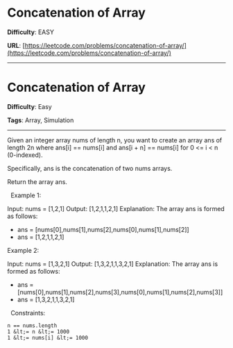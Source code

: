 # Concatenation of Array

**Difficulty**: EASY

**URL**: [https://leetcode.com/problems/concatenation-of-array/](https://leetcode.com/problems/concatenation-of-array/)

---

# Concatenation of Array

**Difficulty**: Easy

**Tags**: Array, Simulation

---

Given an integer array nums of length n, you want to create an array ans of length 2n where ans[i] == nums[i] and ans[i + n] == nums[i] for 0 &lt;= i &lt; n (0-indexed).

Specifically, ans is the concatenation of two nums arrays.

Return the array ans.

&nbsp;
Example 1:


Input: nums = [1,2,1]
Output: [1,2,1,1,2,1]
Explanation: The array ans is formed as follows:
- ans = [nums[0],nums[1],nums[2],nums[0],nums[1],nums[2]]
- ans = [1,2,1,1,2,1]

Example 2:


Input: nums = [1,3,2,1]
Output: [1,3,2,1,1,3,2,1]
Explanation: The array ans is formed as follows:
- ans = [nums[0],nums[1],nums[2],nums[3],nums[0],nums[1],nums[2],nums[3]]
- ans = [1,3,2,1,1,3,2,1]


&nbsp;
Constraints:


	n == nums.length
	1 &lt;= n &lt;= 1000
	1 &lt;= nums[i] &lt;= 1000



